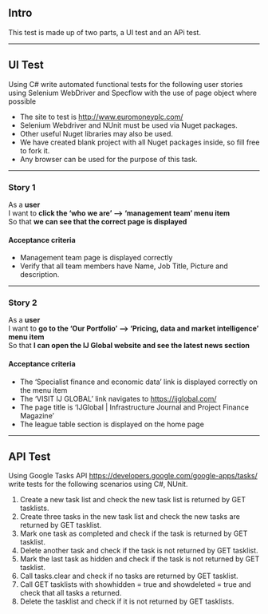 ## Intro

This test is made up of two parts, a UI test and an APi test. 

---

## UI Test

Using C# write automated functional tests for the following user stories using Selenium WebDriver and Specflow with the use of page object where possible
- The site to test is http://www.euromoneyplc.com/
- Selenium Webdriver and NUnit must be used via Nuget packages.
- Other useful Nuget libraries may also be used.
- We have created blank project with all Nuget packages inside, so fill free to fork it. 
- Any browser can be used for the purpose of this task.


---

### Story 1

As a **user**  
I want to **click the ‘who we are’ --> ‘management team’ menu item**  
So that **we can see that the correct page is displayed**  


#### Acceptance criteria

- Management team page is displayed correctly
- Verify that all team members have Name, Job Title, Picture and description.


---

### Story 2

As a **user**  
I want to **go to the ‘Our Portfolio’ --> ‘Pricing, data and market intelligence’ menu item**  
So that **I can open the IJ Global website and see the latest news section**  


#### Acceptance criteria

- The ‘Specialist finance and economic data’ link is displayed correctly on the menu item
- The ‘VISIT IJ GLOBAL’ link navigates to https://ijglobal.com/
- The page title is ‘IJGlobal | Infrastructure Journal and Project Finance Magazine’
- The league table section is displayed on the home page


---

## API Test

Using Google Tasks API https://developers.google.com/google-apps/tasks/ write tests for the following scenarios using C#, NUnit.  


1. Create a new task list and check the new task list is returned by GET tasklists.  
2. Create three tasks in the new task list and check the new tasks are returned by GET tasklist.  
3. Mark one task as completed and check if the task is returned by GET tasklist.  
4. Delete another task and check if the task is not returned by GET tasklist. 
5. Mark the last task as hidden and check if the task is not returned by GET tasklist.  
6. Call tasks.clear and check if no tasks are returned by GET tasklist.  
7. Call GET tasklists with showhidden = true and showdeleted = true and check that all tasks a returned.  
8. Delete the tasklist and check if it is not returned by GET tasklists.  
